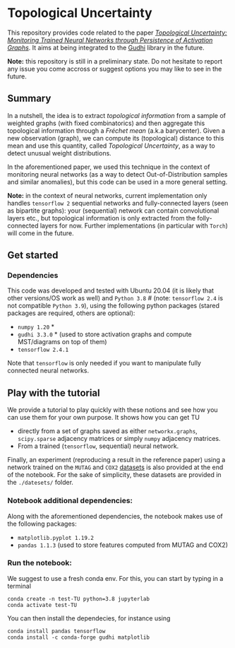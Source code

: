# Topological Uncertainty

This repository provides code related to the paper _[Topological Uncertainty: Monitoring Trained Neural Networks 
through Persistence of Activation Graphs](https://arxiv.org/pdf/2105.04404.pdf)_. 
It aims at being integrated to the [Gudhi](https://gudhi.inria.Fr) library in the future.

**Note:** this repository is still in a preliminary state. Do not hesitate to report any issue you come accross or 
suggest options you may like to see in the future.

## Summary

In a nutshell, the idea is to extract _topological information_ from a sample of weighted graphs (with fixed 
combinatorics) and then aggregate this topological information through a _Fréchet mean_ (a.k.a barycenter). 
Given a new observation (graph), we can compute its (topological) distance to this mean and use this quantity, called
_Topological Uncertainty_, as a way to detect unusual weight distributions.

In the aforementioned paper, we used this technique in the context of monitoring neural networks (as a way to 
detect Out-of-Distribution samples and similar anomalies), but this code can be used in a more general setting. 

**Note:** in the context of neural networks, current implementation only handles `tensorflow 2` sequential 
networks and fully-connected layers (seen as bipartite graphs): 
your (sequential) network can contain convolutional layers etc., but topological information is only extracted 
from the folly-connected layers for now. 
Further implementations (in particular with `Torch`) will come in the future.

## Get started

### Dependencies
This code was developed and tested with Ubuntu 20.04 (it is likely that other versions/OS work as well) 
and `Python 3.8` # (note: `tensorflow 2.4` is not compatible `Python 3.9`), 
using the following python packages (stared packages are required, others are optional):

- `numpy 1.20` *
- `gudhi 3.3.0` *  (used to store activation graphs and compute MST/diagrams on top of them)
- `tensorflow 2.4.1`

Note that `tensorflow` is only needed if you want to manipulate fully connected neural networks.

## Play with the tutorial

We provide a tutorial to play quickly with these notions and see how you can use them for your own purpose. 
It shows how you can get TU  
- directly from a set of graphs saved as either `networkx.graphs`, `scipy.sparse` adjacency matrices or simply
`numpy` adjacency matrices.
- From a trained (`tensorflow`, sequential) neural network.
 

Finally, an experiment (reproducing a result in the reference paper) using a network trained on the 
`MUTAG` and `COX2` [datasets](www.graphlearning.io) is also provided 
at the end of the notebook. 
For the sake of simplicity, these datasets are provided in the `./datesets/` folder.

### Notebook additional dependencies:

Along with the aforementioned dependencies, the notebook makes use of the following packages:
- `matplotlib.pyplot 1.19.2`
- `pandas 1.1.3`  (used to store features computed from MUTAG and COX2)


### Run the notebook:

We suggest to use a fresh conda env. For this, you can start by typing in a terminal 

```
conda create -n test-TU python=3.8 jupyterlab
conda activate test-TU
```
You can then install the dependecies, for instance using
```
conda install pandas tensorflow
conda install -c conda-forge gudhi matplotlib
```